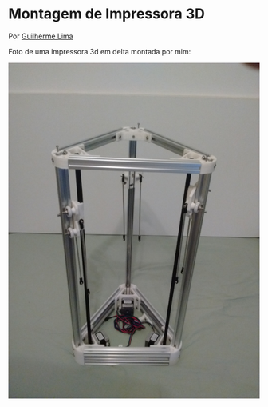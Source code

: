# Montagem de Impressora 3D
Por [Guilherme Lima](https://github.com/gslima)

Foto de uma impressora 3d em delta montada por mim:

![impressora3d](Impressora3d.jpg)
